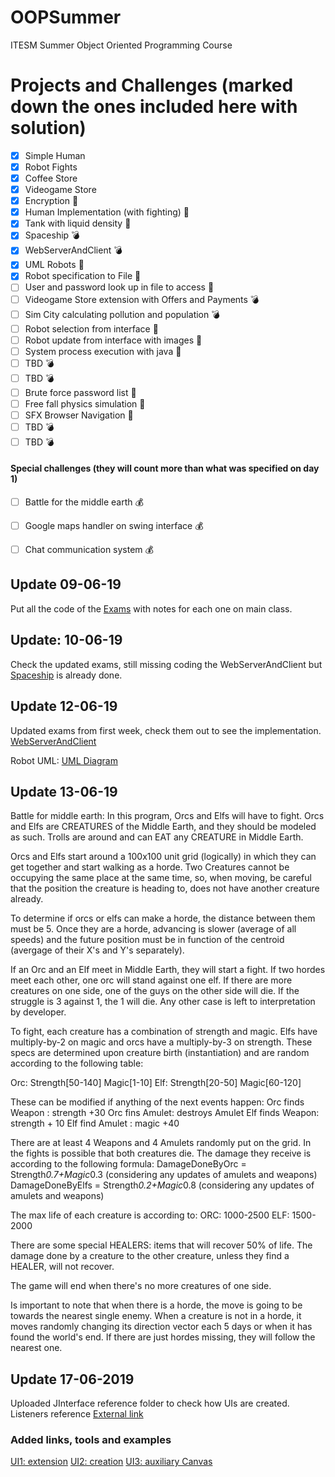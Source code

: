 # OOPSummer
ITESM Summer Object Oriented Programming Course

# Projects and Challenges (marked down the ones included here with solution)
- [x] Simple Human
- [x] Robot Fights
- [x] Coffee Store
- [x] Videogame Store
- [x] Encryption :calendar:
- [x] Human Implementation (with fighting) :calendar:
- [x] Tank with liquid density :calendar:
- [x] Spaceship :bomb:
- [x] WebServerAndClient :bomb:
- [x] UML Robots :calendar:
- [x] Robot specification to File :calendar:
- [ ] User and password look up in file to access :calendar:
- [ ] Videogame Store extension with Offers and Payments :bomb:
- [ ] Sim City calculating pollution and population :bomb:
- [ ] Robot selection from interface :calendar:
- [ ] Robot update from interface with images :calendar:
- [ ] System process execution with java :calendar:
- [ ] TBD :bomb:
- [ ] TBD :bomb:
- [ ] Brute force password list :calendar:
- [ ] Free fall physics simulation :calendar:
- [ ] SFX Browser Navigation :calendar:
- [ ] TBD :bomb:
- [ ] TBD :bomb:
#### Special challenges (they will count more than what was specified on day 1)
- [ ] Battle for the middle earth :moneybag:
- [ ] Google maps handler on swing interface :moneybag:
- [ ] Chat communication system :moneybag:


## Update 09-06-19
Put all the code of the [Exams](https://github.com/joekreatera/OOPSummer/tree/master/Exams/Wk1) with notes for each one on main class.

## Update: 10-06-19
Check the updated exams, still missing coding the WebServerAndClient but [Spaceship](https://github.com/joekreatera/OOPSummer/tree/master/Exam_SpaceshipExplorer) is already done.

## Update 12-06-19
Updated exams from first week, check them out to see the implementation.
[WebServerAndClient](https://github.com/joekreatera/OOPSummer/tree/master/Exam_WebServerAndClient)

Robot UML:
[UML Diagram](https://github.com/joekreatera/OOPSummer/blob/master/RobotFights/UMLRobotS.png)

## Update 13-06-19
Battle for middle earth: In this program, Orcs and Elfs will have to fight. Orcs and Elfs are CREATURES of the Middle Earth, and they should be modeled as such. Trolls are around and can EAT any CREATURE in Middle Earth.

Orcs and Elfs start around a 100x100 unit grid (logically) in which they can  get together and start walking as a horde.  Two Creatures cannot be occupying the same place at the same time, so, when moving, be careful that the position the creature is heading to, does not have another creature already.

To determine if orcs or elfs can make a horde, the distance between them must be 5. Once they are a horde, advancing is slower (average of all speeds) and the future position must be in function of the centroid (avergage of their X's and Y's separately).  

If an Orc and an Elf meet in Middle Earth, they will start a fight. If two hordes meet each other, one orc will stand against one elf. If there are more creatures on one side, one of the guys on the other side will die. If the struggle is 3 against 1, the 1 will die. Any other case is left to interpretation by developer.

To fight, each creature has a combination of strength and magic. Elfs have multiply-by-2 on magic and orcs have a multiply-by-3 on strength. These specs are determined upon creature birth (instantiation) and are random according to the following table:

Orc: Strength[50-140] Magic[1-10]
Elf: Strength[20-50] Magic[60-120]

These can be modified if anything of the next events happen:
Orc finds Weapon : strength +30
Orc fins Amulet: destroys Amulet
Elf finds Weapon: strength + 10
Elf find Amulet : magic +40

There are at least 4 Weapons and 4 Amulets randomly put on the grid.
In the fights is possible that both creatures die. The damage they receive is according to the following formula:
DamageDoneByOrc = Strength*0.7+Magic*0.3 (considering any updates of amulets and weapons)
DamageDoneByElfs = Strength*0.2+Magic*0.8 (considering any updates of amulets and weapons)

The max life of each creature is according to:
ORC: 1000-2500
ELF: 1500-2000

There are some special HEALERS: items that will recover 50% of life.
The damage done by a creature to the other creature, unless they find a HEALER, will not recover.

The game will end when there's no more creatures of one side.

Is important to note that when there is a horde, the move is going to be towards the nearest single enemy. When a creature is not in a horde, it moves randomly changing its direction vector each 5 days or when it has found the world's end. If there are just hordes missing, they will follow the nearest one.


## Update 17-06-2019

Uploaded JInterface reference folder to check how UIs are created.
Listeners reference [External link](https://www.tutorialspoint.com/swing/swing_event_listeners.htm)

### Added links, tools and examples
[UI1: extension](../../JInterface/WindowExample.java)
[UI2: creation](/JInterface/WindowMaker.java)
[UI3: auxiliary Canvas](./JInterface/MyCanvas.java)
